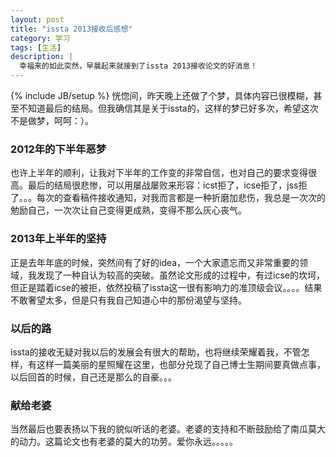 ```yaml
---
layout: post
title: "issta 2013接收后感想"
category: 学习
tags: [生活]
description: |
  幸福来的如此突然，早晨起来就接到了issta 2013接收论文的好消息！
---
```

{% include JB/setup %}
  恍惚间，昨天晚上还做了个梦，具体内容已很模糊，甚至不知道最后的结局。但我确信其是关于issta的，这样的梦已好多次，希望这次不是做梦，呵呵：）。

### 2012年的下半年恶梦 
  也许上半年的顺利，让我对下半年的工作变的非常自信，也对自己的要求变得很高。最后的结局很悲惨，可以用屡战屡败来形容：icst拒了，icse拒了，jss拒了。。。每次的查看稿件接收通知，对我而言都是一种折磨加悲伤，我总是一次次的勉励自己，一次次让自己变得更成熟，变得不那么灰心丧气。

### 2013年上半年的坚持 
  正是去年年底的时候，突然间有了好的idea，一个大家遗忘而又非常重要的领域，我发现了一种自认为较高的突破。虽然论文形成的过程中，有过icse的坎坷，但正是踏着icse的被拒，依然投稿了issta这一很有影响力的准顶级会议。。。。结果不敢奢望太多，但是只有我自己知道心中的那份渴望与坚持。
### 以后的路
  issta的接收无疑对我以后的发展会有很大的帮助，也将继续荣耀着我，不管怎样，有这样一篇美丽的星照耀在这里，也部分兑现了自己博士生期间要真做点事，以后回首的时候，自己还是那么的自豪。。。
### 献给老婆
  当然最后也要表扬以下我的貌似听话的老婆。老婆的支持和不断鼓励给了南瓜莫大的动力。这篇论文也有老婆的莫大的功劳。爱你永远。。。。。
